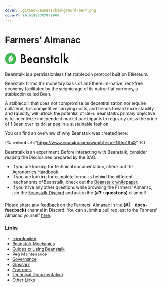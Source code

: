 ```yaml
---
cover: .gitbook/assets/background-barn.png
coverY: 89.91853707848969
---
```


# Farmers' Almanac

![](.gitbook/assets/logo.png)

Beanstalk is a permissionless fiat stablecoin protocol built on Ethereum.

Beanstalk forms the monetary basis of an Ethereum-native, rent-free economy facilitated by the seigniorage of its native fiat currency, a stablecoin called Bean.

A stablecoin that does not compromise on decentralization nor require collateral, has competitive carrying costs, and trends toward more stability and liquidity, will unlock the potential of DeFi. Beanstalk’s primary objective is to incentivize independent market participants to regularly cross the price of 1 Bean over its dollar peg in a sustainable fashion.

You can find an overview of why Beanstalk was created here:

{% embed url="https://www.youtube.com/watch?v=eH1j8hu1BbQ" %}

Beanstalk is an experiment. Before interacting with Beanstalk, consider reading the [Disclosures](disclosures.md) prepared by the DAO.

* If you are looking for technical documentation, check out the [Agronomics Handbook](https://docs.bean.money/developers).
* If you are looking for complete formulas behind the different mechanisms of Beanstalk, check out the [Beanstalk whitepaper](https://bean.money/beanstalk.pdf).
* If you have any other questions while browsing the Farmers' Almanac, join the [Beanstalk Discord](https://discord.gg/beanstalk) and ask in the **(#❓・questions)** channel!

Please share any feedback on the Farmers' Almanac in the **(#📜・docs-feedback)** channel in Discord. You can submit a pull request to the Farmers' Almanac yourself [here](https://github.com/BeanstalkFarms/Farmers-Almanac).

### Links

* [Introduction](introduction/why-beanstalk.md)
* [Beanstalk Mechanics](introduction/how-beanstalk-works.md)
* [Guides to Using Beanstalk](guides/directory.md)
* [Peg Maintenance](broken-reference)
* [Governance](governance/beanstalk/)
* [Glossary](protocol/glossary.md)
* [Contracts](protocol/contracts.md)
* [Technical Documentation](https://docs.bean.money/developers)
* [Other Links](community/links.md)
